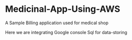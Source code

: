 # Medicinal-App-Using-AWS
A Sample Billing application used for medical shop

Here we are integrating Google console Sql for data-storing

